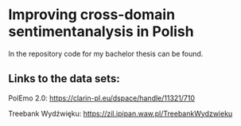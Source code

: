 # Improving cross-domain sentimentanalysis in Polish
In the repository code for my bachelor thesis can be found.


## Links to the data sets:

PolEmo 2.0: https://clarin-pl.eu/dspace/handle/11321/710

Treebank Wydźwięku: https://zil.ipipan.waw.pl/TreebankWydzwieku
